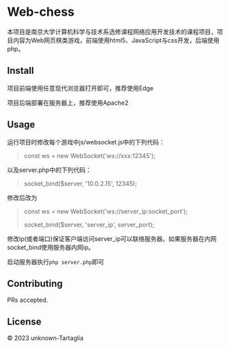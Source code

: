 # Web-chess

本项目是南京大学计算机科学与技术系选修课程网络应用开发技术的课程项目，项目内容为Web网页棋类游戏，前端使用html5、JavaScript与css开发，后端使用php。

## Install

项目前端使用任意现代浏览器打开即可，推荐使用Edge

项目后端部署在服务器上，推荐使用Apache2

## Usage

运行项目时修改每个游戏中js/websocket.js中的下列代码：

>const ws = new WebSocket('ws://xxx:12345');

以及server.php中的下列代码：

>socket_bind($server, '10.0.2.15', 12345);

修改后改为

>const ws = new WebSocket('ws://server_ip:socket_port');
>
>socket_bind($server, 'server_ip', server_port);

修改ip(或者端口)保证客户端访问server_ip可以联络服务器。如果服务器在内网socket_bind使用服务器内网ip。

启动服务器执行`php server.php`即可

## Contributing

PRs accepted.

## License

© 2023 unknown-Tartaglia